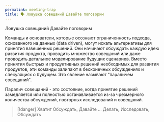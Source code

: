 ```yaml
---
permalink: meeting-trap
title: 🗣️ Ловушка совещаний Давайте поговорим
---
```


Ловушка совещаний Давайте поговорим 

Команды и основатели, которые осознают ограниченность подхода, основанного на данных (data driven), могут искать альтернативы для принятия взвешенных решений. Они начинают обсуждать каждую идею развития продукта, проводить множество совещаний или даже  проводить детальное моделирование будущих сценариев. Вместо принятия быстрых и продуктивных решений необходимых для развития продуктов, эти команды залипают в бесконечных обсуждениях и спекуляциях о будущем. Это явление называют "параличем совещаний".

Паралич совещаний - это состояние, когда принятие решений замедляется или полностью останавливается из-за чрезмерного количества обсуждений, повторных исследований  и совещаний. 


>[!danger] Хватит Обсуждать, Давайте ...
>Делать, Исследовать, Обсуждать
